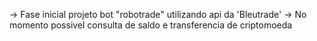 -> Fase inicial projeto bot "robotrade" utilizando api da 'Bleutrade'
-> No momento possivel consulta de saldo e transferencia de criptomoeda
